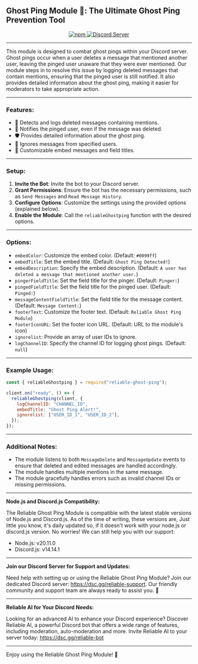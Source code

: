 ## Ghost Ping Module 👻: The Ultimate Ghost Ping Prevention Tool

<p align="center">
  <a href="https://www.npmjs.com/package/reliable-ghostping">
    <img src="https://img.shields.io/npm/dt/reliable-ghostping?style=for-the-badge" alt="npm" />
  </a>

  <a href="https://discord.com/invite/Rw5gRVqSaK">
    <img src="https://img.shields.io/discord/1029777893112418314?color=5865F2&label=Reliable&style=for-the-badge" alt="Discord Server" />
  </a>
</p>

---

This module is designed to combat ghost pings within your Discord server. Ghost pings occur when a user deletes a message that mentioned another user, leaving the pinged user unaware that they were ever mentioned. Our module steps in to resolve this issue by logging deleted messages that contain mentions, ensuring that the pinged user is still notified. It also provides detailed information about the ghost ping, making it easier for moderators to take appropriate action.

---

### Features:
- 👤 Detects and logs deleted messages containing mentions.
- 🔔 Notifies the pinged user, even if the message was deleted.
- 🛡️ Provides detailed information about the ghost ping.
- 🚫 Ignores messages from specified users.
- 📝 Customizable embed messages and field titles.

---

### Setup:
1. **Invite the Bot**: Invite the bot to your Discord server.
2. **Grant Permissions**: Ensure the bot has the necessary permissions, such as `Send Messages` and `Read Message History`.
3. **Configure Options**: Customize the settings using the provided options (explained below).
4. **Enable the Module**: Call the `reliableGhostping` function with the desired options.

---

### Options:
- `embedColor`: Customize the embed color. (Default: `#0099ff`)
- `embedTitle`: Set the embed title. (Default: `Ghost Ping Detected!`)
- `embedDescription`: Specify the embed description. (Default: `A user has deleted a message that mentioned another user.`)
- `pingerFieldTitle`: Set the field title for the pinger. (Default: `Pinger:`)
- `pingedFieldTitle`: Set the field title for the pinged user. (Default: `Pinged:`)
- `messageContentFieldTitle`: Set the field title for the message content. (Default: `Message Content:`)
- `footerText`: Customize the footer text. (Default: `Reliable Ghost Ping Module`)
- `footerIconURL`: Set the footer icon URL. (Default: URL to the module's icon)
- `ignorelist`: Provide an array of user IDs to ignore.
- `logChannelID`: Specify the channel ID for logging ghost pings. (Default: `null`)

---

### Example Usage:
```js
const { reliableGhostping } = require("reliable-ghost-ping");

client.on("ready", () => {
  reliableGhostping(client, {
    logChannelID: "CHANNEL_ID",
    embedTitle: "Ghost Ping Alert!",
    ignorelist: ["USER_ID_1", "USER_ID_2"],
  });
});
```

---

### Additional Notes:
- The module listens to both `MessageDelete` and `MessageUpdate` events to ensure that deleted and edited messages are handled accordingly.
- The module handles multiple mentions in the same message.
- The module gracefully handles errors such as invalid channel IDs or missing permissions.

---

**Node.js and Discord.js Compatibility:**

The Reliable Ghost Ping Module is compatible with the latest stable versions of Node.js and Discord.js. As of the time of writing, these versions are, Just little you know, it's daily updated so, if it doesn't work with your node.js or discord.js version. No worries! We can still help you with our support:

- Node.js: v20.11.0
- Discord.js: v14.14.1

---

**Join our Discord Server for Support and Updates:**

Need help with setting up or using the Reliable Ghost Ping Module? Join our dedicated Discord server: https://dsc.gg/reliable-support. Our friendly community and support team are always ready to assist you. 🌟

---

**Reliable AI for Your Discord Needs:**

Looking for an advanced AI to enhance your Discord experience? Discover Reliable AI, a powerful Discord bot that offers a wide range of features, including moderation, auto-moderation and more. Invite Reliable AI to your server today: https://dsc.gg/reliable-bot

---

Enjoy using the Reliable Ghost Ping Module! 👻
